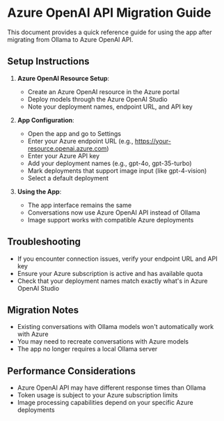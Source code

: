 # Azure OpenAI API Migration Guide

This document provides a quick reference guide for using the app after migrating from Ollama to Azure OpenAI API.

## Setup Instructions

1. **Azure OpenAI Resource Setup**:
   - Create an Azure OpenAI resource in the Azure portal
   - Deploy models through the Azure OpenAI Studio
   - Note your deployment names, endpoint URL, and API key

2. **App Configuration**:
   - Open the app and go to Settings
   - Enter your Azure endpoint URL (e.g., https://your-resource.openai.azure.com)
   - Enter your Azure API key
   - Add your deployment names (e.g., gpt-4o, gpt-35-turbo)
   - Mark deployments that support image input (like gpt-4-vision)
   - Select a default deployment

3. **Using the App**:
   - The app interface remains the same
   - Conversations now use Azure OpenAI API instead of Ollama
   - Image support works with compatible Azure deployments

## Troubleshooting

- If you encounter connection issues, verify your endpoint URL and API key
- Ensure your Azure subscription is active and has available quota
- Check that your deployment names match exactly what's in Azure OpenAI Studio

## Migration Notes

- Existing conversations with Ollama models won't automatically work with Azure
- You may need to recreate conversations with Azure models
- The app no longer requires a local Ollama server

## Performance Considerations

- Azure OpenAI API may have different response times than Ollama
- Token usage is subject to your Azure subscription limits
- Image processing capabilities depend on your specific Azure deployments
